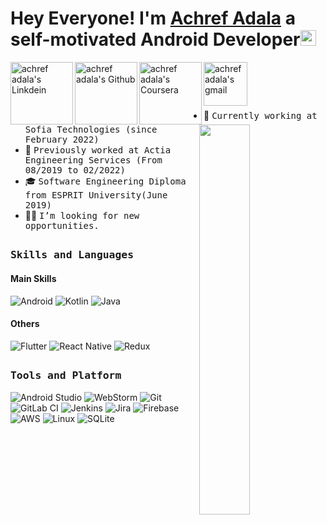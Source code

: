 # Hey Everyone! I'm [Achref Adala](https://github.com/achrefadala) a self-motivated Android Developer<img src="https://github.com/himanshusharma89/himanshusharma89/blob/master/Hi.gif" width="25px">

<div>
<a href="https://www.linkedin.com/in/achref-adala-524a71170/">
  <img align="left" alt="achref adala's Linkdein" width="100px" src="https://img.shields.io/badge/Linkedin-0A66C2?style=for-the-badge&logo=Linkedin&logoColor=white" />
</a>
<a href="https://github.com/achrefadala">
  <img align="left" alt="achref adala's Github" width="100px" src="https://img.shields.io/badge/Github-181717?style=for-the-badge&logo=Github&logoColor=white" />
</a>
<a href="https://www.coursera.org/user/e7b520e1948a62ba50b6476941ba2efd">
  <img align="left" alt="achref adala's Coursera" width="100px" src="https://img.shields.io/badge/Coursera-0056D2?style=for-the-badge&logo=Coursera&logoColor=white" />
</a>
<a href="mailto:adalaachref@gmail.com">
  <img align="left" alt="achref adala's gmail" width="70px" src="https://img.shields.io/badge/Gmail-EA4335?style=for-the-badge&logo=Gmail&logoColor=white" />
</a>
</div>
<br/>

##
<div>
<img align="right" src="https://media.giphy.com/media/llarwdtFqG63IlqUR1/giphy.gif?cid=790b7611333c32e123eb49173f4c7c713ce9e50a56285027&rid=giphy.gif&ct=g" width="40%"/>
  <br>

- 💼  <samp>Currently working at Sofia Technologies (since February 2022) 
- 💼  <samp>Previously worked at Actia Engineering Services (From 08/2019 to 02/2022) 
- 🎓 <samp>Software Engineering Diploma from ESPRIT University(June 2019)
- :man_technologist: <samp>I’m looking for new opportunities.
</div>

##
<h3><b><samp>Skills and Languages</samp></b></h3>
<h4>Main Skills</h4>

![Android](https://img.shields.io/badge/Android-3DDC84?style=for-the-badge&logo=android&logoColor=white)
![Kotlin](https://img.shields.io/badge/Kotlin-0095D5?&style=for-the-badge&logo=kotlin&logoColor=white)
![Java](https://img.shields.io/badge/Java-ED8B00?style=for-the-badge&logo=java&logoColor=white)

<h4>Others</h4>

![Flutter](https://img.shields.io/badge/Flutter-%2302569B.svg?style=for-the-badge&logo=Flutter&logoColor=white)
![React Native](https://img.shields.io/badge/react_native-%2320232a.svg?style=for-the-badge&logo=react&logoColor=%2361DAFB)
![Redux](https://img.shields.io/badge/redux-%23593d88.svg?style=for-the-badge&logo=redux&logoColor=white)
##
<h3><b><samp>Tools and Platform</samp></b></h3>

![Android Studio](https://img.shields.io/badge/Android%20Studio-3DDC84.svg?style=for-the-badge&logo=android-studio&logoColor=white)
![WebStorm](https://img.shields.io/badge/webstorm-143?style=for-the-badge&logo=webstorm&logoColor=white&color=black)
![Git](https://img.shields.io/badge/git-%23F05033.svg?style=for-the-badge&logo=git&logoColor=white)
![GitLab CI](https://img.shields.io/badge/gitlab%20ci-%23181717.svg?style=for-the-badge&logo=gitlab&logoColor=white)
![Jenkins](https://img.shields.io/badge/jenkins-%232C5263.svg?style=for-the-badge&logo=jenkins&logoColor=white)
![Jira](https://img.shields.io/badge/jira-%230A0FFF.svg?style=for-the-badge&logo=jira&logoColor=white)
![Firebase](https://img.shields.io/badge/firebase-%23039BE5.svg?style=for-the-badge&logo=firebase)
![AWS](https://img.shields.io/badge/AWS-%23FF9900.svg?style=for-the-badge&logo=amazon-aws&logoColor=white)
![Linux](https://img.shields.io/badge/Linux-FCC624?style=for-the-badge&logo=linux&logoColor=black)
![SQLite](https://img.shields.io/badge/sqlite-%2307405e.svg?style=for-the-badge&logo=sqlite&logoColor=white)
